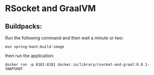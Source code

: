 # RSocket and GraalVM



## Buildpacks: 

Run the following command and then wait a minute or two: 

`mvn spring-boot:build-image`


then run the application:

`docker run -p 8181:8181 docker.io/library/rsocket-and-graal:0.0.1-SNAPSHOT `